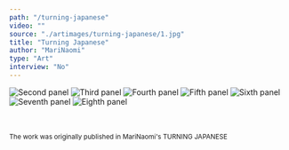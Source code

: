 ```yaml
---
path: "/turning-japanese"
video: ""
source: "./artimages/turning-japanese/1.jpg"
title: "Turning Japanese"
author: "MariNaomi"
type: "Art"
interview: "No"
---
```

![](/artimages/turning-japanese/2.jpg "Second panel")
![](/artimages/turning-japanese/3.jpg "Third panel")
![](/artimages/turning-japanese/4.jpg "Fourth panel")
![](/artimages/turning-japanese/5.jpg "Fifth panel")
![](/artimages/turning-japanese/6.jpg "Sixth panel")
![](/artimages/turning-japanese/7.jpg "Seventh panel")
![](/artimages/turning-japanese/8.jpg "Eighth panel")

<br /><br />
<small>The work was originally published in MariNaomi's TURNING JAPANESE</small>
